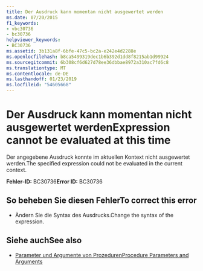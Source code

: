 ```yaml
---
title: Der Ausdruck kann momentan nicht ausgewertet werden
ms.date: 07/20/2015
f1_keywords:
- vbc30736
- bc30736
helpviewer_keywords:
- BC30736
ms.assetid: 3b131a8f-6bfe-47c5-bc2a-e242e4d2288e
ms.openlocfilehash: b8ca5499319dec1b6b392d1dd8f8215ab1d99924
ms.sourcegitcommit: 6b308cf6d627d78ee36dbbae8972a310ac7fd6c8
ms.translationtype: MT
ms.contentlocale: de-DE
ms.lasthandoff: 01/23/2019
ms.locfileid: "54605668"
---
```

# <a name="expression-cannot-be-evaluated-at-this-time"></a><span data-ttu-id="8264e-102">Der Ausdruck kann momentan nicht ausgewertet werden</span><span class="sxs-lookup"><span data-stu-id="8264e-102">Expression cannot be evaluated at this time</span></span>
<span data-ttu-id="8264e-103">Der angegebene Ausdruck konnte im aktuellen Kontext nicht ausgewertet werden.</span><span class="sxs-lookup"><span data-stu-id="8264e-103">The specified expression could not be evaluated in the current context.</span></span>  
  
 <span data-ttu-id="8264e-104">**Fehler-ID:** BC30736</span><span class="sxs-lookup"><span data-stu-id="8264e-104">**Error ID:** BC30736</span></span>  
  
## <a name="to-correct-this-error"></a><span data-ttu-id="8264e-105">So beheben Sie diesen Fehler</span><span class="sxs-lookup"><span data-stu-id="8264e-105">To correct this error</span></span>  
  
-   <span data-ttu-id="8264e-106">Ändern Sie die Syntax des Ausdrucks.</span><span class="sxs-lookup"><span data-stu-id="8264e-106">Change the syntax of the expression.</span></span>  
  
## <a name="see-also"></a><span data-ttu-id="8264e-107">Siehe auch</span><span class="sxs-lookup"><span data-stu-id="8264e-107">See also</span></span>
- [<span data-ttu-id="8264e-108">Parameter und Argumente von Prozeduren</span><span class="sxs-lookup"><span data-stu-id="8264e-108">Procedure Parameters and Arguments</span></span>](../../visual-basic/programming-guide/language-features/procedures/procedure-parameters-and-arguments.md)
